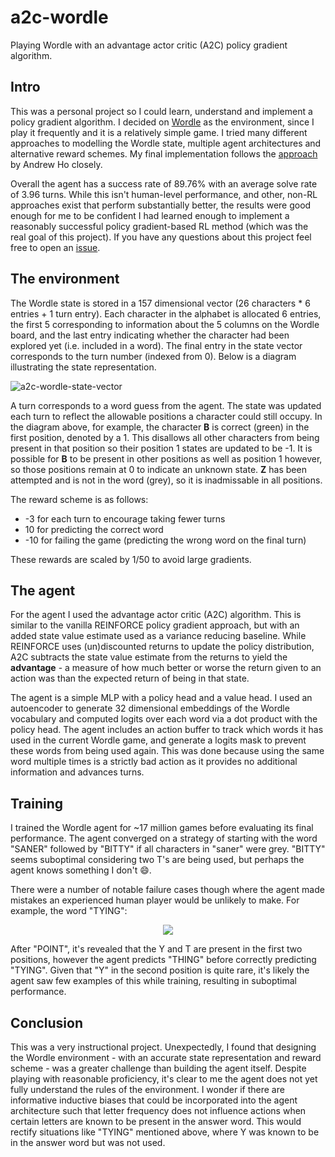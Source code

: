 # a2c-wordle
Playing Wordle with an advantage actor critic (A2C) policy gradient algorithm.

## Intro
This was a personal project so I could learn, understand and implement a policy gradient algorithm. I decided on [Wordle](https://www.nytimes.com/games/wordle/index.html) as the environment, since I play it frequently and it is a relatively simple game. I tried many different approaches to modelling the Wordle state, multiple agent architectures and alternative reward schemes. My final implementation follows the [approach](https://wandb.ai/andrewkho/wordle-solver/reports/Solving-Wordle-with-Reinforcement-Learning--VmlldzoxNTUzOTc4) by Andrew Ho closely.

Overall the agent has a success rate of 89.76% with an average solve rate of 3.96 turns. While this isn't human-level performance, and other, non-RL approaches exist that perform substantially better, the results were good enough for me to be confident I had learned enough to implement a reasonably successful policy gradient-based RL method (which was the real goal of this project). If you have any questions about this project feel free to open an [issue](https://github.com/duncster94/a2c-wordle/issues).

## The environment
The Wordle state is stored in a 157 dimensional vector (26 characters * 6 entries + 1 turn entry). Each character in the alphabet is allocated 6 entries, the first 5 corresponding to information about the 5 columns on the Wordle board, and the last entry indicating whether the character had been explored yet (i.e. included in a word). The final entry in the state vector corresponds to the turn number (indexed from 0). Below is a diagram illustrating the state representation.

![a2c-wordle-state-vector](https://user-images.githubusercontent.com/25830706/201429630-039ab164-8f0e-4528-97ff-15e1c34486ed.png)

A turn corresponds to a word guess from the agent. The state was updated each turn to reflect the allowable positions a character could still occupy. In the diagram above, for example, the character **B** is correct (green) in the first position, denoted by a 1. This disallows all other characters from being present in that position so their position 1 states are updated to be -1. It is possible for **B** to be present in other positions as well as position 1 however, so those positions remain at 0 to indicate an unknown state. **Z** has been attempted and is not in the word (grey), so it is inadmissable in all positions.

The reward scheme is as follows:
- -3 for each turn to encourage taking fewer turns
- 10 for predicting the correct word
- -10 for failing the game (predicting the wrong word on the final turn)

These rewards are scaled by 1/50 to avoid large gradients.

## The agent
For the agent I used the advantage actor critic (A2C) algorithm. This is similar to the vanilla REINFORCE policy gradient approach, but with an added state value estimate used as a variance reducing baseline. While REINFORCE uses (un)discounted returns to update the policy distribution, A2C subtracts the state value estimate from the returns to yield the **advantage** - a measure of how much better or worse the return given to an action was than the expected return of being in that state.

The agent is a simple MLP with a policy head and a value head. I used an autoencoder to generate 32 dimensional embeddings of the Wordle vocabulary and computed logits over each word via a dot product with the policy head. The agent includes an action buffer to track which words it has used in the current Wordle game, and generate a logits mask to prevent these words from being used again. This was done because using the same word multiple times is a strictly bad action as it provides no additional information and advances turns.

## Training
I trained the Wordle agent for ~17 million games before evaluating its final performance. The agent converged on a strategy of starting with the word "SANER" followed by "BITTY" if all characters in "saner" were grey. "BITTY" seems suboptimal considering two T's are being used, but perhaps the agent knows something I don't :smile:.

There were a number of notable failure cases though where the agent made mistakes an experienced human player would be unlikely to make. For example, the word "TYING":

<p align="center">
<img src="https://user-images.githubusercontent.com/25830706/201995461-6f141b27-286a-4af5-a480-aeb1c8241e56.png">
</p>

After "POINT", it's revealed that the Y and T are present in the first two positions, however the agent predicts "THING" before correctly predicting "TYING". Given that "Y" in the second position is quite rare, it's likely the agent saw few examples of this while training, resulting in suboptimal performance.

## Conclusion
This was a very instructional project. Unexpectedly, I found that designing the Wordle environment - with an accurate state representation and reward scheme - was a greater challenge than building the agent itself. Despite playing with reasonable proficiency, it's clear to me the agent does not yet fully understand the rules of the environment. I wonder if there are informative inductive biases that could be incorporated into the agent architecture such that letter frequency does not influence actions when certain letters are known to be present in the answer word. This would rectify situations like "TYING" mentioned above, where Y was known to be in the answer word but was not used.
